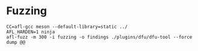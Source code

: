 Fuzzing
=======

    CC=afl-gcc meson --default-library=static ../
    AFL_HARDEN=1 ninja
    afl-fuzz -m 300 -i fuzzing -o findings ./plugins/dfu/dfu-tool --force dump @@
